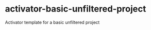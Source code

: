activator-basic-unfiltered-project
==================================

Activator template for a basic unfiltered project
